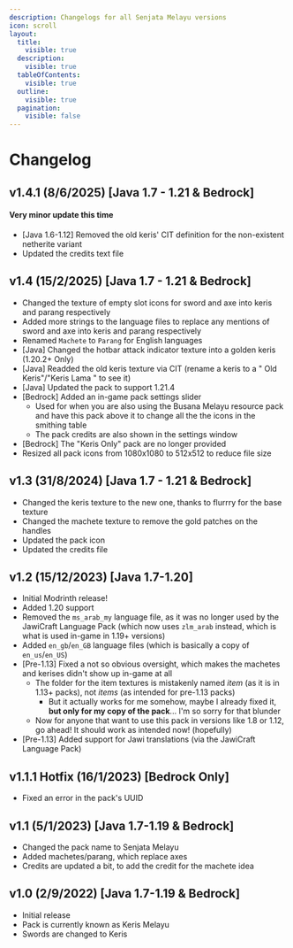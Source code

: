 ```yaml
---
description: Changelogs for all Senjata Melayu versions
icon: scroll
layout:
  title:
    visible: true
  description:
    visible: true
  tableOfContents:
    visible: true
  outline:
    visible: true
  pagination:
    visible: false
---
```


# Changelog

## v1.4.1 (8/6/2025) \[Java 1.7 - 1.21 & Bedrock]

#### Very minor update this time

* \[Java 1.6-1.12] Removed the old keris' CIT definition for the non-existent netherite variant
* Updated the credits text file

## v1.4 (15/2/2025) \[Java 1.7 - 1.21 & Bedrock]

* Changed the texture of empty slot icons for sword and axe into keris and parang respectively
* Added more strings to the language files to replace any mentions of sword and axe into keris and parang respectively
* Renamed `Machete` to `Parang` for English languages
* \[Java] Changed the hotbar attack indicator texture into a golden keris (1.20.2+ Only)
* \[Java] Readded the old keris texture via CIT (rename a keris to a " Old Keris"/"Keris Lama " to see it)
* \[Java] Updated the pack to support 1.21.4
* \[Bedrock] Added an in-game pack settings slider
  * Used for when you are also using the Busana Melayu resource pack and have this pack above it to change all the the icons in the smithing table
  * The pack credits are also shown in the settings window
* \[Bedrock] The "Keris Only" pack are no longer provided
* Resized all pack icons from 1080x1080 to 512x512 to reduce file size

## v1.3 (31/8/2024) \[Java 1.7 - 1.21 & Bedrock]

* Changed the keris texture to the new one, thanks to flurrry for the base texture
* Changed the machete texture to remove the gold patches on the handles
* Updated the pack icon
* Updated the credits file

## v1.2 (15/12/2023) \[Java 1.7-1.20]

* Initial Modrinth release!
* Added 1.20 support
* Removed the `ms_arab_my` language file, as it was no longer used by the JawiCraft Language Pack (which now uses `zlm_arab` instead, which is what is used in-game in 1.19+ versions)
* Added `en_gb`/`en_GB` language files (which is basically a copy of `en_us`/`en_US`)
* \[Pre-1.13] Fixed a not so obvious oversight, which makes the machetes and kerises didn't show up in-game at all
  * The folder for the item textures is mistakenly named _item_ (as it is in 1.13+ packs), not _items_ (as intended for pre-1.13 packs)
    * But it actually works for me somehow, maybe I already fixed it, **but only for my copy of the pack**... I'm so sorry for that blunder
  * Now for anyone that want to use this pack in versions like 1.8 or 1.12, go ahead! It should work as intended now! (hopefully)
* \[Pre-1.13] Added support for Jawi translations (via the JawiCraft Language Pack)

## v1.1.1 Hotfix (16/1/2023) \[Bedrock Only]

* Fixed an error in the pack's UUID

## v1.1 (5/1/2023) \[Java 1.7-1.19 & Bedrock]

* Changed the pack name to Senjata Melayu
* Added machetes/parang, which replace axes
* Credits are updated a bit, to add the credit for the machete idea

## v1.0 (2/9/2022) \[Java 1.7-1.19 & Bedrock]

* Initial release
* Pack is currently known as Keris Melayu
* Swords are changed to Keris
